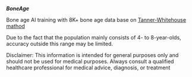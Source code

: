 ***BoneAge***

Bone age AI training with 8K+ bone age data base on [Tanner-Whitehouse mathod](http://vl.academicdirect.ro/medical_informatics/bone_age/v1.0/)

Due to the fact that the population mainly consists of 4- to 8-year-olds, accuracy outside this range may be limited. 

Disclaimer: This information is intended for general purposes only and should not be used for medical purposes. Always consult a qualified healthcare professional for medical advice, diagnosis, or treatment